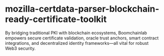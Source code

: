 # mozilla-certdata-parser-blockchain-ready-certificate-toolkit
By bridging traditional PKI with blockchain ecosystems, Boomchainlab empowers secure certificate validation, oracle trust anchors, smart contract integrations, and decentralized identity frameworks—all vital for robust Web3 security.
